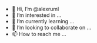 - 👋 Hi, I’m @alexruml
- 👀 I’m interested in ...
- 🌱 I’m currently learning ...
- 💞️ I’m looking to collaborate on ...
- 📫 How to reach me ...

<!---
alexruml/alexruml is a ✨ special ✨ repository because its `README.md` (this file) appears on your GitHub profile.
You can click the Preview link to take a look at your changes.
--->
